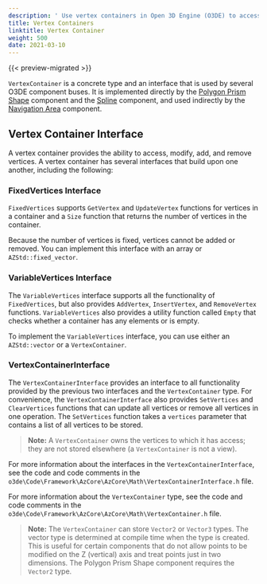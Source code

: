 ```yaml
---
description: ' Use vertex containers in Open 3D Engine (O3DE) to access, update, and remove vertices. '
title: Vertex Containers
linktitle: Vertex Container
weight: 500
date: 2021-03-10
---
```


{{< preview-migrated >}}

`VertexContainer` is a concrete type and an interface that is used by several O3DE component buses. It is implemented directly by the [Polygon Prism Shape](/docs/user-guide/components/reference/shape/polygon-prism-shape.md) component and the [Spline](/docs/user-guide/components/reference/shape/spline.md) component, and used indirectly by the [Navigation Area](/docs/user-guide/components/reference/nav-area.md) component.

## Vertex Container Interface ##

A vertex container provides the ability to access, modify, add, and remove vertices. A vertex container has several interfaces that build upon one another, including the following:

### FixedVertices Interface ###

`FixedVertices` supports `GetVertex` and `UpdateVertex` functions for vertices in a container and a `Size` function that returns the number of vertices in the container.

Because the number of vertices is fixed, vertices cannot be added or removed. You can implement this interface with an array or `AZStd::fixed_vector`.

### VariableVertices Interface ###

The `VariableVertices` interface supports all the functionality of `FixedVertices`, but also provides `AddVertex`, `InsertVertex`, and `RemoveVertex` functions. `VariableVertices` also provides a utility function called `Empty` that checks whether a container has any elements or is empty.

To implement the `VariableVertices` interface, you can use either an `AZStd::vector` or a `VertexContainer`.

### VertexContainerInterface ###

The `VertexContainerInterface` provides an interface to all functionality provided by the previous two interfaces and the `VertexContainer` type. For convenience, the `VertexContainerInterface` also provides `SetVertices` and `ClearVertices` functions that can update all vertices or remove all vertices in one operation. The `SetVertices` function takes a `vertices` parameter that contains a list of all vertices to be stored.

> **Note:** A `VertexContainer` owns the vertices to which it has access; they are not stored elsewhere (a `VertexContainer` is not a view).

For more information about the interfaces in the `VertexContainerInterface`, see the code and code comments in the `o3de\Code\Framework\AzCore\AzCore\Math\VertexContainerInterface.h` file.

For more information about the `VertexContainer` type, see the code and code comments in the `o3de\Code\Framework\AzCore\AzCore\Math\VertexContainer.h` file.

> **Note:** The `VertexContainer` can store `Vector2` or `Vector3` types. The vector type is determined at compile time when the type is created. This is useful for certain components that do not allow points to be modified on the Z (vertical) axis and treat points just in two dimensions. The Polygon Prism Shape component requires the `Vector2` type.
